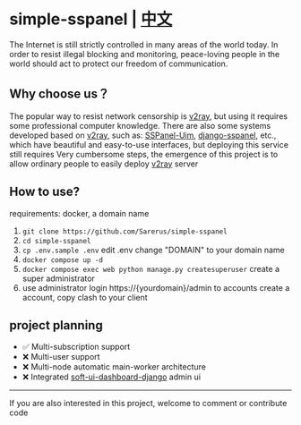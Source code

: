 # simple-sspanel  |  [中文](https://github.com/Sarerus/simple-sspanel/blob/main/docs/README_CN.md)

The Internet is still strictly controlled in many areas of the world today. In order to resist illegal blocking and monitoring, peace-loving people in the world should act to protect our freedom of communication.

## Why choose us？

The popular way to resist network censorship is [v2ray](https://github.com/v2fly/v2ray-core), but using it requires some professional computer knowledge. There are also some systems developed based on [v2ray](https://github.com/v2fly/v2ray-core), such as: [SSPanel-Uim](https://github.com/Anankke/SSPanel-Uim), [django-sspanel](https://github.com/Ehco1996/django-sspanel), etc., which have beautiful and easy-to-use interfaces, but deploying this service still requires Very cumbersome steps, the emergence of this project is to allow ordinary people to easily deploy [v2ray](https://github.com/v2fly/v2ray-core) server

## How to use?

requirements: docker, a domain name

1. `git clone https://github.com/Sarerus/simple-sspanel`
1. `cd simple-sspanel`
1. `cp .env.sample .env` edit .env change "DOMAIN" to your domain name
1. `docker compose up -d`
1. `docker compose exec web python manage.py createsuperuser` create a super administrator
1. use administrator login https://{yourdomain}/admin to accounts create a account, copy clash to your client

## project planning

- ✅ Multi-subscription support
- ❌ Multi-user support
- ❌ Multi-node automatic main-worker architecture
- ❌ Integrated [soft-ui-dashboard-django](https://github.com/creativetimofficial/soft-ui-dashboard-django) admin ui

---

If you are also interested in this project, welcome to comment or contribute code

